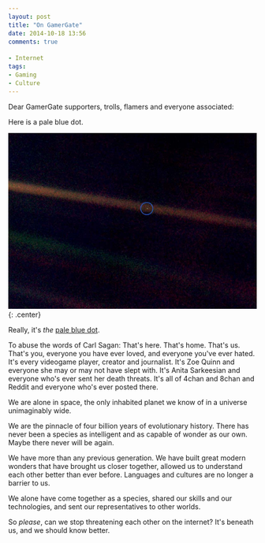 ```yaml
---
layout: post
title: "On GamerGate"
date: 2014-10-18 13:56
comments: true

- Internet
tags:
- Gaming
- Culture
---
```


Dear GamerGate supporters, trolls, flamers and everyone associated:

Here is a pale blue dot.

![](/img/blog/2014/10/PaleBlueDot.jpg){: .center}

Really, it's *the* [pale blue dot](https://en.wikipedia.org/wiki/Pale_Blue_Dot).

To abuse the words of Carl Sagan: That's here. That's home. That's us. That's you, everyone you have ever loved, and everyone you've ever hated. It's every videogame player, creator and journalist. It's Zoe Quinn and everyone she may or may not have slept with. It's Anita Sarkeesian and everyone who's ever sent her death threats. It's all of 4chan and 8chan and Reddit and everyone who's ever posted there.

We are alone in space, the only inhabited planet we know of in a universe unimaginably wide.

We are the pinnacle of four billion years of evolutionary history. There has never been a species as intelligent and as capable of wonder as our own. Maybe there never will be again.

We have more than any previous generation. We have built great modern wonders that have brought us closer together, allowed us to understand each other better than ever before. Languages and cultures are no longer a barrier to us.

We alone have come together as a species, shared our skills and our technologies, and sent our representatives to other worlds.

So *please*, can we stop threatening each other on the internet? It's beneath us, and we should know better.
